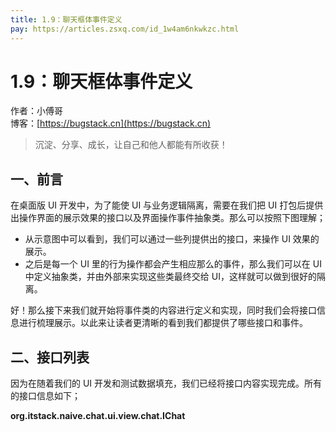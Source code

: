 ```yaml
---
title: 1.9：聊天框体事件定义
pay: https://articles.zsxq.com/id_1w4am6nkwkzc.html
---
```


# 1.9：聊天框体事件定义

作者：小傅哥
<br/>博客：[https://bugstack.cn](https://bugstack.cn)

>沉淀、分享、成长，让自己和他人都能有所收获！

## 一、前言

在桌面版 UI 开发中，为了能使 UI 与业务逻辑隔离，需要在我们把 UI 打包后提供出操作界面的展示效果的接口以及界面操作事件抽象类。那么可以按照下图理解；

<!-- ![](/images/article/project/im/project-im-1.9-01.png) -->

- 从示意图中可以看到，我们可以通过一些列提供出的接口，来操作 UI 效果的展示。
- 之后是每一个 UI 里的行为操作都会产生相应那么的事件，那么我们可以在 UI 中定义抽象类，并由外部来实现这些类最终交给 UI，这样就可以做到很好的隔离。

好！那么接下来我们就开始将事件类的内容进行定义和实现，同时我们会将接口信息进行梳理展示。以此来让读者更清晰的看到我们都提供了哪些接口和事件。

## 二、接口列表

因为在随着我们的 UI 开发和测试数据填充，我们已经将接口内容实现完成。所有的接口信息如下；

**org.itstack.naive.chat.ui.view.chat.IChat**